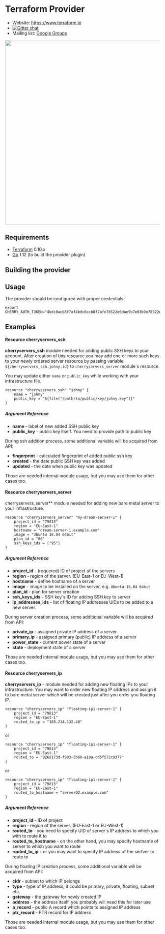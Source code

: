 Terraform Provider
==================

- Website: https://www.terraform.io
- [![Gitter chat](https://badges.gitter.im/hashicorp-terraform/Lobby.png)](https://gitter.im/hashicorp-terraform/Lobby)
- Mailing list: [Google Groups](http://groups.google.com/group/terraform-tool)

<img src="https://cdn.rawgit.com/hashicorp/terraform-website/master/content/source/assets/images/logo-hashicorp.svg" width="600px">

Requirements
------------

-	[Terraform](https://www.terraform.io/downloads.html) 0.10.x
-	[Go](https://golang.org/doc/install) 1.12 (to build the provider plugin)

Building the provider
---------------------



Usage
-----

The provider should be configured with proper credentials:

```
export CHERRY_AUTH_TOKEN="4bdc0acb8f7af4bdc0acb8f7afe78522e6dae9b7e03b0e78522e6dae9b7e03b0"
```

Examples
--------

#### Resource cherryservers_ssh

**cherryservers_ssh** module needed for adding public SSH keys to your account. After creation of this resource you may add one or more such keys to your newly ordered server resource by passing variable `${cherryservers_ssh.johny.id}` to `cherryservers_server` module`s resource.

You may update either `name` or `public_key` while working with your infrastructure file.

```
resource "cherryservers_ssh" "johny" {
    name = "johny"
    public_key = "${file("/path/to/public/key/johny.key")}"
}
```

##### Argument Reference

* **name** - label of new added SSH public key
* **public_key** - public key itself. You need to provide path to public key

During ssh addition process, some additional variable will be acquired from API:

* **fingerprint** - calculated fingerprint of added public ssh key
* **created** - the date public SSH key was added
* **updated** - the date when public key was updated

Those are needed internal module usage, but you may use them for other cases too.

#### Resource cherryservers_server

*c*herryservers_server** module needed for adding new bare metal server to your infrastructure.

```
resource "cherryservers_server" "my-dream-server-1" {
    project_id = "79813"
    region = "EU-East-1"
    hostname = "dream-server-1.example.com"
    image = "Ubuntu 16.04 64bit"
    plan_id = "86"
    ssh_keys_ids = ["95"]
}
```

##### Argument Reference

* **project_id** - (requered) ID of project of the servers
* **region** - region of the server. (EU-East-1 or EU-West-1) 
* **hostname** - define hostname of a server
* **image** - image to be installed on the server, e.g. ```Ubuntu 16.04 64bit```
* **plan_id** - plan for server creation
* **ssh_keys_ids** - SSH key`s ID for adding SSH key to server
* **ip_addresses_ids** - list of floating IP addresses UIDs to be added to a new server.

During server creation process, some additional variable will be acquired from API:

* **private_ip** - assigned private IP address of a server
* **primary_ip** - assigned primary (public) IP address of a server
* **power_state** - current power state of a server
* **state** - deployment state of a server

Those are needed internal module usage, but you may use them for other cases too.

#### Resource cherryservers_ip

**cherryservers_ip** - module needed for adding new floating IPs to your infrastructure. You may want to order new floating IP address and assign it to bare metal server which will be created just after you order you floating IP.

```
resource "cherryservers_ip" "floating-ip1-server-1" {
    project_id = "79813"
    region = "EU-East-1"
    routed_to_ip = "188.214.132.48"
}
```

or 

```
resource "cherryservers_ip" "floating-ip1-server-1" {
    project_id = "79813"
    region = "EU-East-1"
    routed_to = "9268173d-f903-5b60-a19a-cd5f572c9377"
}
```

or

```
resource "cherryservers_ip" "floating-ip1-server-1" {
    project_id = "79813"
    region = "EU-East-1"
    routed_to_hostname = "server02.example.com"
}
```

##### Argument Reference

* **project_id** - ID of project
* **region** - region of the server. (EU-East-1 or EU-West-1) 
* **routed_to** - you need to specify UID of server`s IP address to which you with to route it to
* **routed_to_hostname** - on the other hand, you may specify hostname of server to which you want to route
* **routed_to_ip** - or you may want to specify IP address of the serfver to route to

During floating IP creation process, some additional variable will be acquired from API:

* **cidr** - subnet to which IP belongs
* **type** - type of IP address, it could be primary, private, floating, subnet etc.
* **gateway** - the gateway for newly created IP
* **address** - the address itself, you probably will need this for later use
* **a_record** - public A record which points to assigned IP address
* **ptr_record** - PTR record for IP address

Those are needed internal module usage, but you may use them for other cases too.